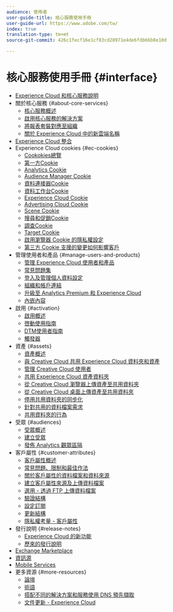 ```yaml
---
audience: 使用者
user-guide-title: 核心服務使用手冊
user-guide-url: https://www.adobe.com/tw/
index: true
translation-type: tm+mt
source-git-commit: 426c1fecf16e1cf83cd28971e4de6fdb66b0e10d

---
```



# 核心服務使用手冊 {#interface}

+ [Experience Cloud 和核心服務說明](experience-cloud.md)
+ 關於核心服務 {#about-core-services}
   + [核心服務概述](core-services-landing.md)
   + [啟用核心服務的解決方案](core-services/core-services.md)
   + [將報表套裝對應至組織](core-services/report-suite-mapping.md)
   + [關於 Experience Cloud 中的新雲端名稱](solutions-core-services.md)
+ [Experience Cloud 整合](marketing-cloud-integrations.md)
+ Experience Cloud cookies {#ec-cookies}
   + [Cookokies總覽](cookies/cookies-privacy.md)
   + [第一方Cookie](cookies/cookies-first-party.md)
   + [Analytics Cookie](cookies/cookies-analytics.md)
   + [Audience Manager Cookie](cookies/cookies-am.md)
   + [資料連接器Cookie](cookies/cookies-dc.md)
   + [資料工作台Cookie](cookies/cookies-insight.md)
   + [Experience Cloud Cookie](cookies/cookies-mc.md)
   + [Advertising Cloud Cookie](cookies/cookies-advertising-cloud.md)
   + [Scene Cookie](cookies/cookies-s7.md)
   + [搜尋和促銷Cookie](cookies/cookies-snp.md)
   + [調查Cookie](cookies/cookies-survey.md)
   + [Target Cookie](cookies/cookies-target.md)
   + [啟用瀏覽器 Cookie 的隱私權設定](cookies/browser-cookie-settings.md)
   + [第三方 Cookie 支援的變更如何影響客戶](cookies/cookies-thirdparty.md)
+ 管理使用者和產品 {#manage-users-and-products}
   + [管理 Experience Cloud 使用者和產品](admin-getting-started/admin-getting-started.md)
   + [常見問題集](admin-getting-started/faq.md)
   + [登入及管理個人資料設定](admin-getting-started/getting-started-experience-cloud.md)
   + [組織和帳戶連結](admin-getting-started/organizations.md)
   + [升級至 Analytics Premium 和 Experience Cloud](admin-getting-started/upgrade-to-analytics-premium.md)
   + [內嵌內容](admin-getting-started/oembed.md)
+ 啟用 {#activation}
   + [啟用概述](activation/activation.md)
   + [啓動使用指南](https://docs.adobe.com/content/help/en/launch/using/overview.html)
   + [DTM使用者指南](https://docs.adobe.com/content/help/en/dtm/using/dtm-home.html)
   + [觸發器](activation/triggers.md)
+ 資產 {#assets}
   + [資產概述](experience-cloud-assets/experience-cloud-assets.md)
   + [與 Creative Cloud 共用 Experience Cloud 資料夾和資產](experience-cloud-assets/creative-cloud.md)
   + [管理 Creative Cloud 使用者](experience-cloud-assets/t-admin-add-cc-user.md)
   + [共用 Experience Cloud 資產資料夾](experience-cloud-assets/t-share-creative-cloud.md)
   + [從 Creative Cloud 瀏覽器上傳資產至共用資料夾](experience-cloud-assets/t-upload-asset-cc.md)
   + [從 Creative Cloud 桌面上傳資產至共用資料夾](experience-cloud-assets/t-cc-asset-upload-thor.md)
   + [停用共用資料夾的同步化](experience-cloud-assets/t-disable-asset-sync.md)
   + [針對共用的資料檔案需求](experience-cloud-assets/assets-file-reqs.md)
   + [共用資料夾的行為](experience-cloud-assets/asset-behavior.md)
+ 受眾 {#audiences}
   + [受眾概述](audience-library/audience-library.md)
   + [建立受眾](audience-library/t-audience-create.md)
   + [發佈 Analytics 觀眾區隔](audience-library/t-publish-audience-segment.md)
+ 客戶屬性 {#customer-attributes}
   + [客戶屬性概述](attributes/attributes.md)
   + [常見問題、限制和最佳作法](attributes/faq-crs.md)
   + [關於客戶屬性的資料檔案和資料來源](attributes/crs-data-file.md)
   + [建立客戶屬性來源及上傳資料檔案](attributes/t-crs-usecase.md)
   + [選用 - 透過 FTP 上傳資料檔案](attributes/t-upload-attributes-ftp.md)
   + [驗證結構](attributes/validate-schema.md)
   + [設定訂閱](attributes/subscription.md)
   + [更新結構](attributes/t-update-schema.md)
   + [隱私權考量 - 客戶屬性](attributes/privacy-mac.md)
+ 發行說明 {#release-notes}
   + [Experience Cloud 的新功能](marketing-cloud-interface/marketing-cloud-interface.md)
   + [歷來的發行說明](marketing-cloud-interface/release-notes.md)
+ [Exchange Marketplace](exchange.md)
+ [資訊源](feed.md)
+ [Mobile Services](https://docs.adobe.com/content/help/en/mobile-services/using/home.html)
+ 更多資源 {#more-resources}
   + [論壇](https://forums.adobe.com/community/experience-cloud)
   + [術語](terms.md)
   + [搭配不同的解決方案和服務使用 DNS 預先擷取](dns-prefetch.md)
   + [文件更新 - Experience Cloud](doc-updates.md)
